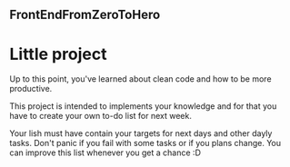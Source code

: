 ## FrontEndFromZeroToHero

# Little project

Up to this point, you've learned about clean code and how to be more productive. 

This project is intended to implements your knowledge and for that you have to create your own to-do list for next week.

Your lish must have contain your targets for next days and other dayly tasks. Don't panic if you fail with some tasks or if you plans change. You can improve this list whenever you get a chance :D
